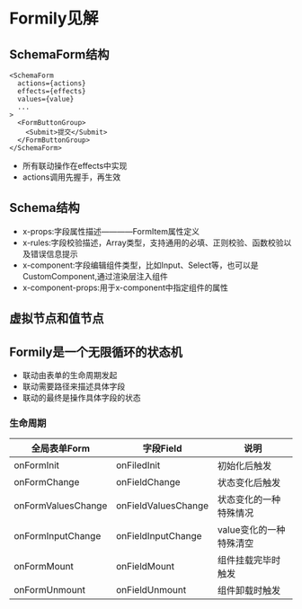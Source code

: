 # Formily见解   
## SchemaForm结构  
```
<SchemaForm
  actions={actions}
  effects={effects}
  values={value}
  ...
>
  <FormButtonGroup>
    <Submit>提交</Submit>
  </FormButtonGroup>
</SchemaForm>
```
- 所有联动操作在effects中实现  
- actions调用先握手，再生效   
## Schema结构  
- x-props:字段属性描述————FormItem属性定义  
- x-rules:字段校验描述，Array类型，支持通用的必填、正则校验、函数校验以及错误信息提示   
- x-component:字段编辑组件类型，比如Input、Select等，也可以是CustomComponent,通过渲染层注入组件   
- x-component-props:用于x-component中指定组件的属性   
## 虚拟节点和值节点   
## Formily是一个无限循环的状态机
- 联动由表单的生命周期发起  
- 联动需要路径来描述具体字段  
- 联动的最终是操作具体字段的状态   
### 生命周期   
|  全局表单Form   | 字段Field  | 说明  |
|  ----  | ----  | ----  |
| onFormInit  | onFiledInit | 初始化后触发  |
| onFormChange  | onFieldChange | 状态变化后触发  |
| onFormValuesChange  | onFieldValuesChange | 状态变化的一种特殊情况  |
| onFormInputChange  | onFieldInputChange | value变化的一种特殊清空  |
| onFormMount | onFieldMount | 组件挂载完毕时触发  |
| onFormUnmount | onFieldUnmount | 组件卸载时触发  |  
